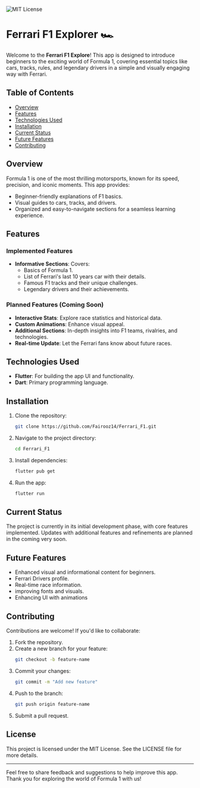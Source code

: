 ![MIT License](https://img.shields.io/badge/License-MIT-green)

# Ferrari F1 Explorer 🏎️

Welcome to the **Ferrari F1 Explore**! This app is designed to introduce beginners to the exciting world of Formula 1, covering essential topics like cars, tracks, rules, and legendary drivers in a simple and visually engaging way with Ferrari.

## Table of Contents
- [Overview](#overview)
- [Features](#features)
- [Technologies Used](#technologies-used)
- [Installation](#installation)
- [Current Status](#current-status)
- [Future Features](#future-features)
- [Contributing](#contributing)

## Overview
Formula 1 is one of the most thrilling motorsports, known for its speed, precision, and iconic moments. This app provides:
- Beginner-friendly explanations of F1 basics.
- Visual guides to cars, tracks, and drivers.
- Organized and easy-to-navigate sections for a seamless learning experience.



## Features
### Implemented Features
- **Informative Sections**: Covers:
  - Basics of Formula 1.
  - List of Ferrari's last 10 years car with their details.
  - Famous F1 tracks and their unique challenges.
  - Legendary drivers and their achievements.


### Planned Features (Coming Soon)
- **Interactive Stats**: Explore race statistics and historical data.
- **Custom Animations**: Enhance visual appeal.
- **Additional Sections**: In-depth insights into F1 teams, rivalries, and technologies.
- **Real-time Update**: Let the Ferrari fans know about future races.

## Technologies Used
- **Flutter**: For building the app UI and functionality.
- **Dart**: Primary programming language.

## Installation
1. Clone the repository:
   ```bash
   git clone https://github.com/Fairooz14/Ferrari_F1.git
   ```
2. Navigate to the project directory:
   ```bash
   cd Ferrari_F1
   ```
3. Install dependencies:
   ```bash
   flutter pub get
   ```
4. Run the app:
   ```bash
   flutter run
   ```

## Current Status
The project is currently in its initial development phase, with core features implemented. Updates with additional features and refinements are planned in the coming very soon.

## Future Features
- Enhanced visual and informational content for beginners.
- Ferrari Drivers profile.
- Real-time race information. 
- improving fonts and visuals.
- Enhancing UI with animations

## Contributing
Contributions are welcome! If you'd like to collaborate:
1. Fork the repository.
2. Create a new branch for your feature:
   ```bash
   git checkout -b feature-name
   ```
3. Commit your changes:
   ```bash
   git commit -m "Add new feature"
   ```
4. Push to the branch:
   ```bash
   git push origin feature-name
   ```
5. Submit a pull request.

## License
This project is licensed under the MIT License. See the LICENSE file for more details.

---
Feel free to share feedback and suggestions to help improve this app. Thank you for exploring the world of Formula 1 with us!

